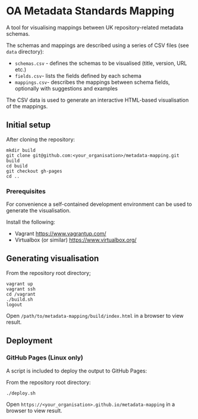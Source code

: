 # OA Metadata Standards Mapping

A tool for visualising mappings between UK repository-related metadata schemas.

The schemas and mappings are described using a series of CSV files (see `data` directory):

* `schemas.csv` - defines the schemas to be visualised (title, version, URL etc.)
* `fields.csv`- lists the fields defined by each schema
* `mappings.csv`- describes the mappings between schema fields, optionally with suggestions and examples

The CSV data is used to generate an interactive HTML-based visualisation of the mappings.

## Initial setup

After cloning the repository:

    mkdir build
    git clone git@github.com:<your_organisation>/metadata-mapping.git build
    cd build
    git checkout gh-pages
    cd ..

### Prerequisites

For convenience a self-contained development environment can be used to generate the visualisation.

Install the following:

* Vagrant https://www.vagrantup.com/
* Virtualbox (or similar) https://www.virtualbox.org/

## Generating visualisation

From the repository root directory;

    vagrant up
    vagrant ssh
    cd /vagrant
    ./build.sh
    logout

Open `/path/to/metadata-mapping/build/index.html` in a browser to view result.

## Deployment

### GitHub Pages (Linux only)

A script is included to deploy the output to GitHub Pages:

From the repository root directory:

    ./deploy.sh

Open `https://<your_organisation>.github.io/metadata-mapping` in a browser to view result.
